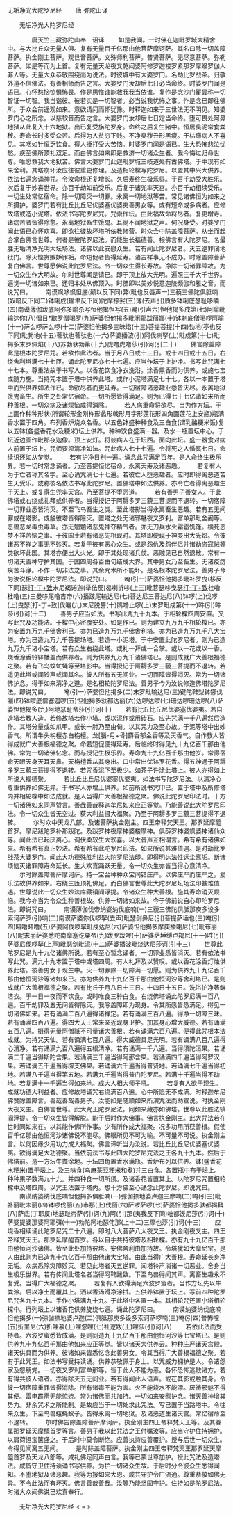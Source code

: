   无垢净光大陀罗尼经
　　唐 弥陀山译




　　无垢净光大陀罗尼经

　　　　唐天竺三藏弥陀山奉　诏译
　　如是我闻。一时佛在迦毗罗城大精舍中。与大比丘众无量人俱。复有无量百千亿那由他菩萨摩诃萨。其名曰除一切盖障菩萨。执金刚主菩萨。观世音菩萨。文殊师利菩萨。普贤菩萨。无尽意菩萨。弥勒菩萨。如是等而为上首。复有无量天龙夜叉乾闼婆阿修罗迦楼罗紧那罗摩睺罗伽人非人等。无量大众恭敬围绕而为说法。时彼城中有大婆罗门。名劫比罗战茶。归敬外道不信佛法。有善相师而告之言。大婆罗门汝却后七日必当命终。时婆罗门闻是语已。心怀愁恼惊惧怖畏。作是思惟谁能救我我当依谁。复作是念沙门瞿昙称一切智证一切智。我当诣彼。彼若实是一切智者。必当说我忧怖之事。作是念已即往佛所。于众会前遥观如来。意欲请问而怀犹豫。时释迦如来于三世法无不明见。知婆罗门心之所念。以慈软音而告之言。大婆罗门汝却后七日定当命终。堕可畏处阿鼻地狱从此复入十六地狱。出已复受旃陀罗身。命终之后复生猪中。恒居臭泥常食粪秽。寿命长时多受众苦。后得为人贫穷下贱。不净臭秽丑形黑瘦。干枯癞病人不喜见。其咽如针恒乏饮食。得人捶打受大苦恼。时婆罗门闻是语已。生大恐怖悲泣忧愁。疾至佛所顶礼双足。而白佛言如来即是救济一切诸众生者。我今悔过归命世尊。唯愿救我大地狱苦。佛言大婆罗门此迦毗罗城三岐道处有古佛塔。于中现有如来舍利。其塔崩坏汝应往彼重更修理。及造相轮橖写陀罗尼。以置其中兴大供养。依法七遍念诵神咒。令汝命根还复增长。久后寿终生极乐界。于百千劫受大胜乐。次后复于妙喜世界。亦百千劫如前受乐。后复于诸兜率天宫。亦百千劫相续受乐。一切生处常忆宿命。除一切障灭一切罪。永离一切地狱等苦。常见诸佛恒为如来之所摄护。婆罗门若有比丘比丘尼优婆塞优婆夷善男女等。或有短命或多病者。应修故塔或造小泥塔。依法书写陀罗尼咒。咒索作坛。由此福故命将尽者。复更增寿。诸病苦者皆得除愈。永离地狱畜生饿鬼。耳尚不闻地狱之声。何况身受。时婆罗门闻此语已心怀欢喜。即欲往彼故坏塔所依教修营。时众会中除盖障菩萨。从坐而起合掌白佛言世尊。何者是彼陀罗尼法。而能生长福德善。根佛言有大陀罗尼。名最胜无垢清净光明大坛场法。诸佛以此安慰众生。若有闻此陀罗尼者。灭五逆罪闭地狱门。除灭悭贪嫉妒罪垢。命短促者皆得延寿。诸吉祥事无不成办。时除盖障菩萨复白佛言。世尊愿佛说此陀罗尼法。令一切众生得长寿故。净除一切诸罪障故。为一切众生作大明故。尔时世尊闻是请已。即于顶上放大光明。遍照三千大千世界。遍觉一切诸如来已。还归本处从佛顶入。时佛即以美妙悦意迦陵频伽和雅之音。而说咒曰。
　　南谟飒哆飒怛底(颠以反下同)弊(毗也反唇声一)三藐三佛陀俱胝喃(奴暗反下同二)钵唎戍(输聿反下同)陀摩捺娑(三)薄(去声引)质多钵唎底瑟耻哆喃(四)南谟薄伽跋底阿弥多喻杀写恒他揭怛写(五)晻(引声六)怛他揭多戍第(七)阿喻毗输达你(八)僧[日*歇](呵葛反)罗僧喝罗(九)萨婆怛他揭多毗唎耶跋丽娜(十)钵剌底僧喝啰阿喻(十一)萨么啰萨么啰(十二)萨婆怛他揭多三昧焰(十三)菩提菩提(十四)勃地(亭也反下同)毗勃地(十五)菩驮也菩驮也(十六)萨婆播波(引)阿伐喇拏(上)毗戍第(十七)毗揭多末罗佩焰(十八)苏勃驮勃第(十九)虎噜虎噜莎(引)诃(引二十)
　　佛言除盖障此是根本陀罗尼咒。若欲作此法者。当于月八日或十三日。或十四日或十五日。右绕舍利塔满七十七匝。诵此陀罗尼亦七十七遍。应当作坛于上护净。书写此咒满七十七本。尊重法故于书写人。以香花饮食净衣洗浴。涂香熏香而为供养。或施七宝或随力施。当持咒本置于塔中供养此塔。或作小泥塔满足七十七。各以一本置于塔中而兴供养如法作已。命欲尽者而更延寿。一切宿障诸恶趣业悉皆灭尽。永离地狱饿鬼畜生。所生之处常忆宿命。一切所愿皆得满足。则为已得七十七亿诸如来所而种善根。一切众病及诸烦恼咸得消除。
　　若人病重命将欲尽。当为作方坛。于上画作种种形状(所谓轮形金刚杵形蠡形戟形月字形莲花形四角画莲花上安瓶)瓶满香水置于四角。布列香炉烧众名香。以五色钵盛种种食及三白食(谓乳酪粳米饭)复以五钵(各盛香花水及粳米)坛上供养。种种饮食盛满一器。及水一瓶置坛中心。于坛近边画作毗那夜迦像。顶上安灯。将彼病人在于坛西。面向此坛。盛一器食对病人前置于坛上。咒师要须清净如法。咒此病人七十七遍。令将死之人惛冥七日。命续识还如从梦觉。
　　若有护净日别一遍。诵念此咒满足百年。是人命终生极乐界。若一切时常念诵者。乃至菩提恒忆宿命。永离夭寿及诸恶趣。
　　若复有人为于亡者称其名字。至心诵咒满七十七遍。若彼亡人堕恶趣者。应时即得离恶道苦生天受乐。或称彼名依法书写此陀罗尼。置佛塔中如法供养。亦令亡者得离恶趣生于天上。或复得生兜率天宫。乃至菩提不堕恶道。
　　若有善男子善女人。于此佛塔或右绕或礼拜或供养者。当得授记于阿耨多罗三藐三菩提而不退转。一切宿障一切罪业悉皆消灭。不至飞鸟畜生之类。至此塔影当得永离畜生恶趣。若有五无间罪或在塔影。或触彼塔皆得除灭。置塔之处无诸邪魅夜叉罗刹。富单那毗舍阇等。恶兽恶龙毒虫毒草。亦无魍魉诸恶鬼神夺精气者。亦无刀兵水火霜雹饥馑。横死恶梦不祥苦恼之事。于彼国土若有诸恶先相现时。其塔即便现于神变出大光焰。令彼诸恶不祥之事无不殄灭。若复于彼有恶心众生。或是怨仇及怨伴侣并诸劫盗寇贼等类欲坏此国。其塔亦便出大火光。即于其处现诸兵仗。恶贼见已自然退散。常有一切诸天善神守护其国。于国四周各百由旬结成大界。其中男女乃至畜生。无诸疫疠疾苦斗诤。不作一切非法之事。其余咒术所不能坏。是名根本陀罗尼法。善男子今为汝说相轮橖中陀罗尼法。即说咒曰。
　　唵(引一)萨婆怛他揭多毗补罗曳(栘反下同)瑟[打-丁+致](竹几反下同二)末尼羯诺迦(举佉反)曷喇折哆(上三)毗菩瑟哆曳瑟[打-丁+致](四)杜噜杜噜(五)三曼哆尾噜吉帝(六)播跛尾输达尼(七)菩达尼三菩达尼(八)钵啰(上)伐啰(上)曳瑟[打-丁+致]伐囇(九)末尼脱誓(十)鹘噜止啰(上)末罗毗戍第(十一)吽(引)吽莎(引)诃(十二)
　　善男子应当如法。书写此咒九十九本。于相轮橖四周安置。又写此咒及功能法。于橖中心密覆安处。如是作已。则为建立九万九千相轮橖已。亦为安置九万九千佛舍利已。亦为已造九万九千佛舍利塔。亦为已造九万九千八大宝塔。亦为已造九万九千菩提场塔。若造一小泥塔。于中安置此陀罗尼者。则为已造九万九千诸小宝塔。若有众生右绕此塔。或礼一拜或一合掌。或以一花或以一香。烧香涂香铃铎幡盖而供养者。则为供养九万九千诸佛塔已。是则成就广大善根福德之聚。若有飞鸟蚊虻蝇等至塔影中。当得授记于阿耨多罗三藐三菩提而不退转。若遥见此塔或闻铃声或闻其名。彼人所有五无间业。一切罪障皆得消灭。常为一切诸佛护念。得于如来清净之道。是名相轮陀罗尼法。善男子今为汝说修造佛塔陀罗尼法。即说咒曰。
　　唵(引一)萨婆怛他揭多(二)末罗毗输达尼(三)键陀鞞梨钵娜伐囇(四)钵啰底僧塞迦啰(五)怛他揭多驮都达丽(六)达啰达啰(七)珊达啰珊达啰(八)萨婆怛他揭多(九)阿地瑟耻帝莎(引)诃(十)
　　若有比丘比丘尼优婆塞优婆夷。若自造塔若教人造。若修故塔若作小塔。或以泥作或用砖石。应先咒满一千八遍然后造作。其塔分量或如爪甲。或长一肘乃至由旬。以其咒力及至心故。于泥等塔中出妙香气。所谓牛头栴檀赤白栴檀。龙[腦-月+骨]麝香郁金香等及天香气。自作教人皆得成就广大善根福德之聚。命若短促便得延寿。后临终时得见九十九亿百千那由他佛。常为一切诸佛忆念。而与授记生极乐界。寿命九十九亿百千那由他岁。常得宿命天眼天身天耳天鼻。天栴檀香从其身出。口中常出优钵罗花香。得五神通于阿耨多罗三藐三菩提得不退转。若咒香泥下至极少。如芥子许涂此塔上。彼人亦得如上所说大福德聚。
　　若比丘比丘尼优婆塞优婆夷。如法书写陀罗尼法。以清净心尊重供养如佛无异。于书写人亦增上供养。如前所说书咒印已。置于塔中及所修塔内并相轮橖中如法成就。是人当得广大善根福德之聚。佛说此陀罗尼印法时。十方一切诸佛如来同声赞言。善哉善哉释迦牟尼如来应正等觉。乃能善说此大陀罗尼印法。令一切众生皆无空过。获大利益摄大福聚。乃至于阿耨多罗三藐三菩提得不退转。
　　尔时众中天龙八部。及诸菩萨执金刚主。四王帝释梵天王。那罗延摩醯首罗。摩尼跋陀罗补那跋陀。及跋罗神夜摩神婆楼摩神。俱薜罗神婆飒婆神诸仙众等。闻此法已起厌离心。调伏柔软生大欢喜。以大音声互相谓言。希有希有诸佛如来。希有希有真正妙法。希有希有此陀罗尼印法。如来所说甚难值遇。是时劫比罗战茶大婆罗门。闻此大功德殊胜利益大陀罗尼法印。即得明达法性远尘离垢。断诸烦恼灭诸罪障寿命延长。生大欢喜踊跃无量。令一切众生亦皆当得心意清净。
　　尔时除盖障菩萨摩诃萨。持一宝台种种众宝间错庄严。以佛庄严而庄严之。爱乐法故供养如来。右绕三匝顶礼佛足。而白佛言世尊此大陀罗尼坛场法印甚难值遇。世尊说此一切众生妙法库藏镇阎浮提。令诸众生种大善根。施其寿命消灭烦恼。我今亦当为令众生种善根故。供养一切诸如来故。今于佛前说自心印陀罗尼法。即说咒曰。
　　南谟薄伽伐帝纳婆纳伐底喃(一)三藐三佛陀俱胝那庾多设多索诃萨罗(引)喃(二)南谟萨婆你伐啰拏(去声)毗瑟剑鼻尼(引)菩提萨埵也(三)唵(引四)睹噜睹噜(五)萨婆阿伐啰拏毗戍达尼(六)萨婆怛他揭多摩庾播喇尼(七)毗布丽(八)眤末丽萨婆悉陀南摩塞讫栗帝(九)跋罗跋啰(十)萨婆萨埵缚卢羯尼(十一)吽(引)萨婆尼伐啰拏(上声)毗瑟剑毗泥(十二)萨婆播波毗烧达尼莎诃(引十三)
　　世尊此陀罗尼是九十九亿诸佛所说。若有至心暂念诵者。一切罪业悉皆消灭。若有依法书写此咒。满九十九本置于塔中或塔四周。有人礼拜及以赞叹。或以香花涂香灯烛供养此塔。彼善男女于现生中。灭一切罪除一切障满一切愿。则为供养九十九亿百千那由他恒河沙等诸如来已。亦为供养九十九亿百千那由他恒河沙等舍利塔已。是则成就广大善根福德之聚。若有比丘于月八日十三日。十四日十五日。洗浴护净著鲜洁衣。于一日一夜而不饮食。或时唯食三种白食。右绕佛塔诵此陀罗尼满一百八遍。百千劫罪及五无间皆得除灭。我除盖障即为现身。令其所愿皆悉满足。得见一切诸佛如来。若有诵满二百八遍得诸禅定。若有诵满三百八遍。得净一切障三昧。若有诵满四百八遍。得四大天王常来亲近现身卫护。加其身心增大威德。若有诵满五百八遍。摄得无量阿僧祇不可量诸大善根。若有诵满六百八遍。便得此咒根本法成就。为持咒天仙。若有诵满七百八遍。得大威德具足光明。若有诵满八百八遍得心清净。若有诵满九百八遍得五根清净。若有诵满一千八遍。当得须陀洹果。若诵满二千遍当得斯陀含果。若诵满三千遍当得阿那含果。若诵满四千遍当得阿罗汉果。若诵满五千遍当得辟支佛果。若诵满六千遍当得普贤地。若诵满七千遍当得初地。若满八千遍当得第五地。若满九千遍当得普门陀罗尼。若满十千遍当得不动地。若复满十一千遍当得如来地。成大人相大师子吼。
　　若复有人欲于现生。成就功德大利益者。应修故塔诵咒右绕满百八遍。心中所愿无不成满。时释迦牟尼佛赞除盖障言。善哉善哉善男子。汝能如是随顺如来所演咒法而助宣说。时执金刚大夜叉主。白佛言世尊。此大咒王陀罗尼法。同如来藏亦如佛塔。世尊以此胜法镇阎浮提。令一切众生皆得解脱。能于后时作大佛事。佛言执金刚主。此大咒法若在世时同如来在。以其能作佛所作事。少有所作成大福聚。况多功用所获善根。假使百千亿那由他恒河沙诸佛说不能尽。佛眼所见不可为喻。不可量不可说。执金刚主言。以何因缘少用功力成大福聚。佛言谛听当为汝说。若比丘比丘尼优婆塞优婆夷。欲得满足大功德聚。当依前法书写此四大陀罗尼咒法之王各九十九本。然后于佛塔前。造一方坛牛粪涂地。于坛四角置香水满瓶。香炉布列以供养。钵(盛香花水粳米)置于坛上。及三味食(乌麻菉豆粳米和煮)并三白食。各置瓶中布于坛上。种种果子数满九十九。并四种食一切所须。及诸香花皆置其上。以陀罗尼咒置相轮橖中及塔四周。以咒王法置于塔内。想十方佛至心诵念此陀罗尼。即说咒曰。
　　南谟纳婆纳伐底喃怛他揭多俱胝喃(一)弶伽捺地婆卢迦三摩喃(二)唵(引三)毗补丽毗末丽(四)钵啰伐丽(五)市那(上)伐丽(六)萨啰萨啰(七)萨婆怛他揭多驮都揭鞞(八)萨底(丁耶反)地瑟耻帝萨(引)诃(九)阿(引)那(夷我反下同)咄都饭尼莎(引)诃(十)萨婆提婆那婆阿耶弭(十一)勃陀阿地瑟侘那(上十二)三摩也莎(引)诃(十三)
　　应烧香相续诵此陀罗尼咒二十八遍。即时八大菩萨八大夜叉王。执金刚夜叉主。四王帝释梵天王。那罗延摩醯首罗。各以自手共持彼塔及相轮橖。亦有九十九亿百千那由他恒河沙诸佛。皆至此处加持彼塔。安佛舍利由加持故。令塔犹如大摩尼宝。是人由此则为已造九十九亿百千那由他诸大宝塔。由此当得广大善根。寿命延长身净无垢。众病悉除灾障殄灭。若见此塔者灭五逆罪。闻塔铃声消诸一切恶业。舍身当生极乐世界。若有传闻此塔名者当得阿鞞跋致。下至鸟兽得闻其声。离畜生趣永不复受。当得广大福德之聚。
　　若复有人欲得满足六波罗蜜者。当作方坛先以牛粪涂。后以净土而覆其上。洒以香汤滑净涂拭。五供养钵置于坛上。写前四种陀罗尼咒各九十九本。手作小塔满九十九。于此塔中各置一本。其相轮咒还置小塔相轮橖中。行列坛上以诸香花供养旋绕七遍。诵此陀罗尼曰。
　　南谟纳婆纳伐底喃怛他揭多(一)弶伽捺地婆卢迦(二)俱胝那庾多设多索诃萨啰喃(三)唵(引四)普怖哩(五)折里尼(六)折哩慕(上)哩忽哩(七)社逻跋(上)哩莎(引)诃(八)
　　若依此法而受持者。六波罗蜜悉皆成满。是则同造九十九亿百千那由他恒河沙等七宝塔已。是则供养九十九亿百千那由他如来应正等觉。皆以诸天大供养云。种种庄严诸天宫殿。诸天供具而为供养。彼诸如来皆悉忆念此善男女。令其当得广大善根福德之聚。若有于此咒王。如法书写受持读诵。供养恭敬佩于身上。以咒威力拥护是人。令诸怨家及怨朋党。一切夜叉罗刹富单那等。皆于此人不能为恶。各怀恐怖逃散诸方。若有得共彼人语者。亦得除灭五无间业。若有得闻此人语声。或在其影或触其身。令彼一切宿障重罪皆得消除。所有诸毒不能为害。火不能烧水不能漂。厌祷邪魅不得其便。雷电霹雳无能惊娆。常为诸佛而共加持。一切如来安慰护念。诸天善神增其势力。非余咒术之所能制。是故应当于一切处求此咒法。写已置于当路塔中。令往来众生。下至鸟兽蛾蝇蚁子。皆得永离一切地狱。及诸恶道生诸天宫。常忆宿命至不退转。
　　尔时佛告除盖障菩萨摩诃萨。执金刚主四王帝释梵天王等。及其眷属那罗延天摩醯首罗等言。善男子我以此咒法之王付嘱汝等。应当守护住持拥护。以肩荷担宝箧盛之。于后时中莫令断绝。应善执持应善覆护。授与后世一切众生。令得见闻离五无间。
　　是时除盖障菩萨。执金刚主四王帝释梵天王那罗延天摩醯首罗及天龙八部等。咸礼佛足同声白言。我等已蒙世尊加护。授此咒法及造塔法。咸皆守卫住持读诵书写供养。为护一切诸众生故。于后时分令彼众生悉得闻知。不堕地狱及诸恶趣。我等为报如来大恩。咸共守护令广流通。尊重恭敬如佛无异。不令此法而有坏灭。佛言善哉善哉。汝等乃能坚固守护。住持如是陀罗尼法。时诸大众闻佛说已欢喜奉行。

　　无垢净光大陀罗尼经
< =  >

